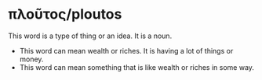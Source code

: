 # πλοῦτος/ploutos
This word is a type of thing or an idea. It is a noun.

* This word can mean wealth or riches. It is having a lot of things or money.
* This word can mean something that is like wealth or riches in some way.
